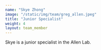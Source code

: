 ```yaml
---
name: "Skye Zhong"
image: "/static/img/team/greg_allen.jpeg"
title: "Junior Specialist"
weight: 4
layout: team_member
---
```

Skye is a junior specialist in the Allen Lab.